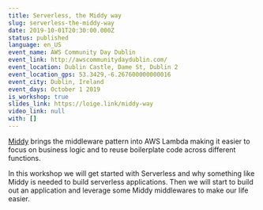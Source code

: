 ```yaml
---
title: Serverless, the Middy way
slug: serverless-the-middy-way
date: 2019-10-01T20:30:00.000Z
status: published
language: en_US
event_name: AWS Community Day Dublin
event_link: http://awscommunitydaydublin.com/
event_location: Dublin Castle, Dame St, Dublin 2
event_location_gps: 53.3429,-6.267600000000016
event_city: Dublin, Ireland
event_days: October 1 2019
is_workshop: true
slides_link: https://loige.link/middy-way
video_link: null
with: []
---
```


[Middy](https://middy.js.org) brings the middleware pattern into AWS Lambda making it easier to focus on business logic and to reuse boilerplate code across different functions.

In this workshop we will get started with Serverless and why something like Middy is needed to build
serverless applications. Then we will start to build out an application and leverage some Middy middlewares to make our life easier.
